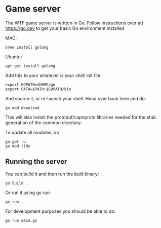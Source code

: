 # Game server

The WTF game server is written in Go. Follow instructions over att https://go.dev to get your basic Go environment
installed

MAC:

    brew install golang

Ubuntu:
    
    apt-get install golang

Add this to your whatever is your shell init file

    export GOPATH=$HOME/go
    export PATH=$PATH:$GOPATH/bin

And source it, or re-launch your shell. Head over back here and do:

    go mod download

This will also install the protobuf/capnproto libraries needed for the stub generation of the common directory.

To update all modules, do
    
    go get -u
    go mod tidy


## Running the server

You can build it and then run the built binary:

    go build .

Or run it using go run

    go run .

For development purposes you should be able to do:

    go run main.go


